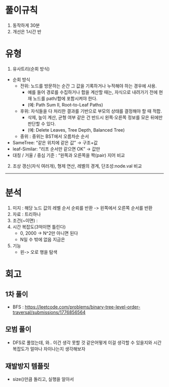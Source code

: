 # 풀이규칙
1. 동작하게 30분
2. 개선은 1시간 반

# 유형
1. 유사트리(순회 방식)
- 순회 방식
  - 전위: 노드를 방문하는 순간 그 값을 기록하거나 누적해야 하는 경우에 사용. 
    - 예를 들어 경로를 수집하거나 합을 계산할 때는, 자식으로 내려가기 전에 현재 노드를 path/합에 포함시켜야 한다. 
    - (예: Path Sum II, Root-to-Leaf Paths)
  - 후위: 자식들을 다 처리한 결과를 기반으로 부모의 상태를 결정해야 할 때 적합. 
    - 삭제, 높이 계산, 균형 여부 같은 건 반드시 왼쪽·오른쪽 정보를 모은 뒤에만 판단할 수 있다. 
    - (예: Delete Leaves, Tree Depth, Balanced Tree)
  - 중위 : 중위는 BST에서 오름차순 순서
- SameTree: “같은 위치에 같은 값” → 구조+값
- leaf-Similar: “리프 순서만 같으면 OK” → 값만 
- 대칭 / 거울 / 중심 기준 : “왼쪽과 오른쪽을 짝(pair) 지어 비교

2. 조상 갱신(자식 여러개), 형제 연산, 레벨의 경계, 단조성:node.val 비교

---

# 분석

1. 미지 : 해당 노드 값의 레벨 순서 순뢰를 반환 -> 왼쪽에서 오른쪽 순서를 반환
2. 자료 : 트리하나
3. 조건(~이면) :
 1. 시간 복잡도(3억이면 틀린다)
    - 0, 2000 -> N^2만 아니면 된다
    - N일 수 밖에 없음 지금은
 2. 기능
    - 왼-> 오로 행을 탐색

# 회고

## 1차 풀이
- BFS : https://leetcode.com/problems/binary-tree-level-order-traversal/submissions/1776856564

## 모범 풀이
- DFS로 풀었는데, 와.. 이건 생각 못할 것 같은어떻게 이걸 생각할 수 있을지와 시간 복잡도가 얼마나 차이나는지 생각해보자

## 재발방지 템플릿
- size()만큼 돌리고, 실행을 알아서 